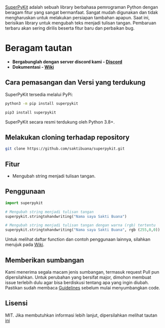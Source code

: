 [SuperPyKit](https://pypi.org/project/superpykit/) adalah sebuah library berbahasa pemrograman Python dengan beragam fitur yang sangat bermanfaat. Sangat mudah digunakan dan tidak mengharuskan untuk melakukan persiapan tambahan apapun. Saat ini, berisikan library untuk mengubah teks menjadi tulisan tangan. Pembaruan terbaru akan sering dirilis beserta fitur baru dan perbaikan bug.

# Beragam tautan

- **Bergabunglah dengan server discord kami - [Discord](https://discord.gg/mFSFnmNxBC)**
- **Dokumentasi - [Wiki](https://github.com/saktibuana/superpykit/wiki)**

## Cara pemasangan dan Versi yang terdukung

SuperPyKit tersedia melalui PyPi:

```bash
python3 -m pip install superpykit
```

```bash
pip3 install superpykit
```

SuperPyKit secara resmi terdukung oleh Python 3.8+.

## Melakukan cloning terhadap repository

```bash
git clone https://github.com/saktibuana/superpykit.git
```
## Fitur
- Mengubah string menjadi tulisan tangan.

## Penggunaan

```py
import superpykit

# Mengubah string menjadi tulisan tangan
superpykit.stringtohandwriting("Nama saya Sakti Buana")

# Mengubah string menjadi tulisan tangan dengan warna (rgb) tertentu
superpykit.stringtohandwriting("Nama saya Sakti Buana", rgb (255,0,0))

```

Untuk melihat daftar function dan contoh penggunaan lainnya, silahkan merujuk pada [Wiki](https://github.com/saktibuana/superpykit/wiki).

## Memberikan sumbangan

Kami menerima segala macam jenis sumbangan, termasuk request Pull pun dipersilahkan. Untuk perubahan yang bersifat major, dimohon membuat issue terlebih dulu agar bisa berdiskusi tentang apa yang ingin diubah.
Pastikan sudah membaca [Guidelines](https://github.com/saktibuana/superpykit/blob/master/CONTRIBUTING.md) sebelum mulai menyumbangkan code.

## Lisensi

MIT.
Jika membutuhkan informasi lebih lanjut, dipersilahkan melihat tautan [ini](https://github.com/saktibuana/superpykit/blob/master/LICENSE)

